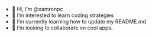 - 👋 Hi, I’m @xamronpc
- 👀 I’m interested to learn coding strategies
- 🌱 I’m currently learning how to update my README.md
- 💞️ I’m looking to collaborate on cool apps.

